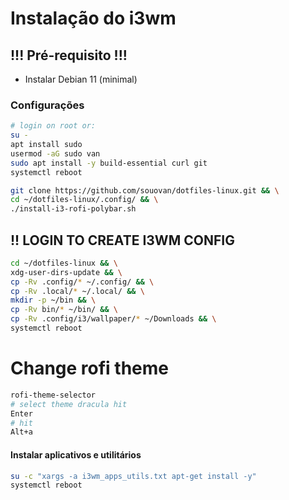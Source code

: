 # Instalação do i3wm

## !!! Pré-requisito !!!

* Instalar Debian 11 (minimal)

### Configurações

```sh
# login on root or:
su -
apt install sudo
usermod -aG sudo van
sudo apt install -y build-essential curl git
systemctl reboot
```

```sh
git clone https://github.com/souovan/dotfiles-linux.git && \
cd ~/dotfiles-linux/.config/ && \
./install-i3-rofi-polybar.sh
```

## !! LOGIN TO CREATE I3WM CONFIG

```sh
cd ~/dotfiles-linux && \
xdg-user-dirs-update && \
cp -Rv .config/* ~/.config/ && \
cp -Rv .local/* ~/.local/ && \
mkdir -p ~/bin && \
cp -Rv bin/* ~/bin/ && \
cp -Rv .config/i3/wallpaper/* ~/Downloads && \
systemctl reboot
```

# Change rofi theme

```sh
rofi-theme-selector
# select theme dracula hit 
Enter
# hit 
Alt+a
```

#### Instalar aplicativos e utilitários

```sh
su -c "xargs -a i3wm_apps_utils.txt apt-get install -y"
systemctl reboot
```